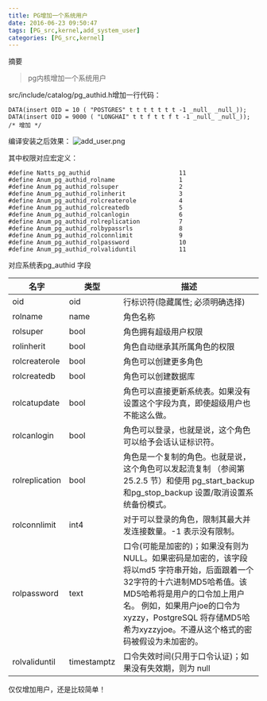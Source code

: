```yaml
---
title: PG增加一个系统用户
date: 2016-06-23 09:50:47
tags: [PG_src,kernel,add_system_user]
categories: [PG_src,kernel]
---
```

摘要
> pg内核增加一个系统用户

src/include/catalog/pg_authid.h增加一行代码：
```1C
DATA(insert OID = 10 ( "POSTGRES" t t t t t t t -1 _null_ _null_));
DATA(insert OID = 9000 ( "LONGHAI" t t f t t f t -1 _null_ _null_)); /* 增加 */
```
编译安装之后效果：
![add_user.png](/images/add_user.png)

<!-- more -->

其中权限对应宏定义：
```1C
#define Natts_pg_authid                         11
#define Anum_pg_authid_rolname                  1
#define Anum_pg_authid_rolsuper                 2
#define Anum_pg_authid_rolinherit               3
#define Anum_pg_authid_rolcreaterole            4
#define Anum_pg_authid_rolcreatedb              5
#define Anum_pg_authid_rolcanlogin              6
#define Anum_pg_authid_rolreplication           7
#define Anum_pg_authid_rolbypassrls             8
#define Anum_pg_authid_rolconnlimit             9
#define Anum_pg_authid_rolpassword              10
#define Anum_pg_authid_rolvaliduntil            11
```

对应系统表pg_authid 字段

名字 |类型 |描述|
---|---|---|
oid |oid |行标识符(隐藏属性; 必须明确选择) 
rolname |name |角色名称 
rolsuper |bool |角色拥有超级用户权限 
rolinherit| bool |角色自动继承其所属角色的权限 
rolcreaterole| bool |角色可以创建更多角色 
rolcreatedb |bool |角色可以创建数据库 
rolcatupdate |bool |角色可以直接更新系统表。如果没有设置这个字段为真，即使超级用户也不能这么做。  
rolcanlogin |bool |角色可以登录，也就是说，这个角色可以给予会话认证标识符。  
rolreplication| bool |角色是一个复制的角色。也就是说，这个角色可以发起流复制 （参阅第 25.2.5 节）和使用 pg_start_backup和pg_stop_backup 设置/取消设置系统备份模式。  
rolconnlimit |int4 |对于可以登录的角色，限制其最大并发连接数量。-1 表示没有限制。  
rolpassword |text |口令(可能是加密的)；如果没有则为 NULL。如果密码是加密的，该字段将以md5 字符串开始，后面跟着一个32字符的十六进制MD5哈希值。该MD5哈希将是用户的口令加上用户名。 例如，如果用户joe的口令为xyzzy，PostgreSQL 将存储MD5哈希为xyzzyjoe。不遵从这个格式的密码被假设为未加密的。  
rolvaliduntil |timestamptz |口令失效时间(只用于口令认证)；如果没有失效期，则为 null 

仅仅增加用户，还是比较简单！